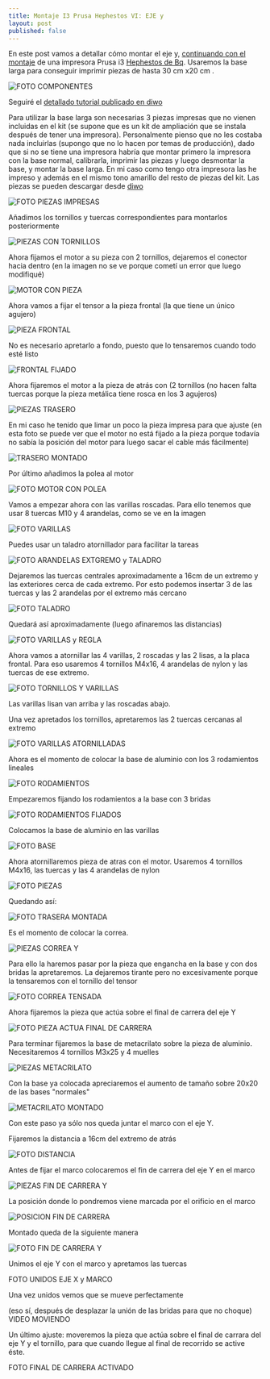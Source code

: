 ```yaml
---
title: Montaje I3 Prusa Hephestos VI: EJE y
layout: post
published: false
---
```


En este post vamos a detallar cómo montar el eje y, [continuando con el montaje](http://blog.elcacharreo.com/tag/hephestos/) de una impresora Prusa i3 [Hephestos de Bq](http://bq.com/es/prusa). Usaremos la base larga para conseguir imprimir piezas de hasta 30 cm x20 cm .

![FOTO COMPONENTES](https://lh4.googleusercontent.com/-o7eWXB9T-pw/VVfBsWvbFsI/AAAAAAAA7TU/oVsgyQUiAzM/w1014-h761-no/IMG_20150515_143341.jpg)

Seguiré el [detallado tutorial publicado en diwo](http://diwo.bq.com/montaje-de-la-actualizacion-a-base-larga/)

Para utilizar la base larga son necesarias 3 piezas impresas que no vienen incluidas en el kit (se supone que es un kit de ampliación que se instala después de tener una impresora). Personalmente pienso que no les costaba nada incluirlas (supongo que no lo hacen por temas de producción), dado que si no se tiene una impresora habría que montar primero la impresora con la base normal, calibrarla, imprimir las piezas y luego desmontar la base, y montar la base larga. En mi caso como tengo otra impresora las he impreso y además en el mismo tono amarillo del resto de piezas del kit. Las piezas se pueden descargar desde [diwo](http://diwo.bq.com/wp-content/uploads/2015/01/Piezas_impresas_base_larga.zip)
 
![FOTO PIEZAS IMPRESAS](https://lh4.googleusercontent.com/-qhmxi71KbLU/VVfCvpkhmqI/AAAAAAAA7TM/krnsU5lON18/w1014-h761-no/IMG_20150515_143232.jpg)

Añadimos los tornillos y tuercas correspondientes para montarlos posteriormente

![PIEZAS CON TORNILLOS](https://lh4.googleusercontent.com/-7mOp1alAjtc/VVfCvvPFytI/AAAAAAAA7TA/mDerryp-5NY/w1014-h761-no/IMG_20150515_145523.jpg)

Ahora fijamos el motor a su pieza con 2 tornillos, dejaremos el conector hacia dentro (en la imagen no se ve porque cometí un error que luego modifiqué)

![MOTOR CON PIEZA](https://lh4.googleusercontent.com/-ayLXDB286Ew/VVfCvsxRT2I/AAAAAAAA7TA/Vj-ZiPsqu5s/w1014-h761-no/IMG_20150515_150018.jpg)

Ahora vamos a fijar el tensor a la pieza frontal (la que tiene un único agujero)

![PIEZA FRONTAL](https://lh4.googleusercontent.com/-Y19UhMkGcq0/VVfCvjz_JSI/AAAAAAAA7TA/nQzoyiw9Rvk/w1014-h761-no/IMG_20150515_150147.jpg)

No es necesario apretarlo a fondo, puesto que lo tensaremos cuando todo esté listo

![FRONTAL FIJADO](https://lh6.googleusercontent.com/-26aimPKm4Is/VVfCvgmj_YI/AAAAAAAA7TA/NMqok5L3BMA/w1014-h761-no/IMG_20150515_150302.jpg)

Ahora fijaremos el motor a la pieza de atrás con (2 tornillos (no hacen falta tuercas porque la pieza metálica tiene rosca en los 3 agujeros)

![PIEZAS TRASERO](https://lh4.googleusercontent.com/-_GvixheGY5w/VVfCvkjhNVI/AAAAAAAA7TA/Yk6-aZZLNM0/w1014-h761-no/IMG_20150515_150359.jpg)

En mi caso he tenido que limar un poco la pieza impresa para que ajuste (en esta foto se puede ver que el motor no está fijado a la pieza porque todavía no sabía la posición del motor para luego sacar el cable más fácilmente)

![TRASERO MONTADO](https://lh4.googleusercontent.com/-xiWzbz1mZmk/VVfCvtjwaoI/AAAAAAAA7TA/QZLGIy944eU/w1014-h761-no/IMG_20150515_150912.jpg)

Por último añadimos la polea al motor

![FOTO MOTOR CON POLEA](https://lh4.googleusercontent.com/-bozIPhWnwEw/VVfCvhMw4uI/AAAAAAAA7TA/H4_KYGKWVdw/w1014-h761-no/IMG_20150515_151008.jpg)

Vamos a empezar ahora con las varillas roscadas. Para ello tenemos que usar 8 tuercas M10 y 4 arandelas, como se ve en la imagen

![FOTO VARILLAS](https://lh4.googleusercontent.com/-boNw9aoT1Rw/VVfBsaaSqyI/AAAAAAAA7SY/qPbwcAizwhY/w1014-h761-no/IMG_20150515_172731.jpg)

Puedes usar un taladro atornillador para facilitar la tareas

![FOTO ARANDELAS EXTGREMO y TALADRO](https://lh6.googleusercontent.com/-P1tDtmbGD1s/VVfCvoHT8xI/AAAAAAAA7TA/8CWXwmjzsqo/w1014-h761-no/IMG_20150515_172829.jpg)


Dejaremos las tuercas centrales aproximadamente a 16cm de un extremo y las exteriores cerca de cada extremo. Por esto podemos insertar 3 de las tuercas y las 2 arandelas por el extremo más cercano

![FOTO TALADRO](https://lh6.googleusercontent.com/-YOwZxS8Xorc/VVfBsaFV1cI/AAAAAAAA7SY/C3Lg7il9ocE/w1014-h761-no/IMG_20150515_173338.jpg)

Quedará así aproximadamente (luego afinaremos las distancias)

![FOTO VARILLAS y REGLA](https://lh4.googleusercontent.com/-BWXzNU-ZpyI/VVfCvtIxpZI/AAAAAAAA7TA/veluAnLDNZc/w1014-h761-no/IMG_20150515_173611.jpg)

Ahora vamos a atornillar las 4 varillas, 2 roscadas y las 2 lisas, a la placa frontal. Para eso usaremos 4 tornillos M4x16, 4 arandelas de nylon y las tuercas de ese extremo. 

![FOTO TORNILLOS Y VARILLAS](https://lh4.googleusercontent.com/-7B7ZJKyN_ZA/VVfCvhblTDI/AAAAAAAA7Tk/L1N6E4dYYOY/w1014-h761-no/IMG_20150515_175405.jpg)

Las varillas lisan van arriba y las roscadas abajo.

Una vez apretados los tornillos, apretaremos las 2 tuercas cercanas al extremo

![FOTO VARILLAS ATORNILLADAS](https://lh6.googleusercontent.com/-o4texFY0V_c/VVfCvuk502I/AAAAAAAA7TA/SjBnl26clRE/w1014-h761-no/IMG_20150515_175733.jpg)

Ahora es el momento de colocar la base de aluminio con los 3 rodamientos lineales 

![FOTO RODAMIENTOS](https://lh6.googleusercontent.com/-juo0eCpO6Q4/VVfCvo1QoLI/AAAAAAAA7Ts/wEZlPig1XQk/w1014-h761-no/IMG_20150515_175821.jpg)

Empezaremos fijando los rodamientos a la base con 3 bridas

![FOTO RODAMIENTOS FIJADOS](https://lh6.googleusercontent.com/-g2Wxf26b77g/VVfCvn7rGGI/AAAAAAAA7T0/F_u1ch1oiNk/w1014-h761-no/IMG_20150515_180101.jpg)

Colocamos la base de aluminio en las varillas

![FOTO BASE](https://lh4.googleusercontent.com/-lKdXeejVVu8/VVfCvsS4EKI/AAAAAAAA7TA/KJZ_EdxgUJQ/w1014-h761-no/IMG_20150515_180212.jpg)

Ahora atornillaremos pieza de atras con el motor. Usaremos 4 tornillos M4x16, las tuercas y las 4 arandelas de nylon

![FOTO PIEZAS](https://lh4.googleusercontent.com/-Muc1W912qaQ/VVfCvnircNI/AAAAAAAA7T8/aeEV6irnnLg/w1014-h761-no/IMG_20150515_180706.jpg)

Quedando así:

![FOTO TRASERA MONTADA](https://lh4.googleusercontent.com/-H6uV01r93ME/VVfCvu_P7wI/AAAAAAAA7UE/Y3eCYqXjXxU/w1014-h761-no/IMG_20150515_180955.jpg)

Es el momento de colocar la correa. 

![PIEZAS CORREA Y](https://lh4.googleusercontent.com/-3CPucwf8lGs/VVfCviBT6iI/AAAAAAAA7UM/tRpbgsyiHMI/w1014-h761-no/IMG_20150515_181514.jpg)

Para ello la haremos pasar por la pieza que engancha en la base y con dos bridas la apretaremos. La dejaremos tirante pero no excesivamente porque la tensaremos con el tornillo del tensor

![FOTO CORREA TENSADA](https://lh6.googleusercontent.com/-t58WgG3Kn0c/VVfCvoxXb3I/AAAAAAAA7TA/rVTkuJIBpxo/w1014-h761-no/IMG_20150515_182805.jpg)

Ahora fijaremos la pieza que actúa sobre el final de carrera del eje Y

![FOTO PIEZA ACTUA FINAL DE CARRERA](https://lh4.googleusercontent.com/-t7ODaq7BK1s/VVfCvgVlb4I/AAAAAAAA7TA/cXdZKHXIwg0/w1014-h761-no/IMG_20150515_183920.jpg)

Para terminar fijaremos la base de metacrilato sobre la pieza de aluminio. Necesitaremos 4 tornillos M3x25 y 4 muelles

![PIEZAS METACRILATO](https://lh6.googleusercontent.com/-wnsU2kEtPrw/VVfCvkUJQaI/AAAAAAAA7Uc/zJw0ZdajcNE/w1014-h761-no/IMG_20150515_184633.jpg)

Con la base ya colocada apreciaremos el aumento de tamaño sobre 20x20 de las bases "normales"

![METACRILATO MONTADO](https://lh6.googleusercontent.com/-djTKea7UAb0/VVfCvp9h3JI/AAAAAAAA7TA/uhrHOT0g45M/w1014-h761-no/IMG_20150515_185148.jpg)

Con este paso ya sólo nos queda juntar el marco con el eje Y.

Fijaremos la distancia a 16cm del extremo de atrás

![FOTO DISTANCIA](https://lh6.googleusercontent.com/-u5vDF_JC8tM/VVfCvj82ACI/AAAAAAAA7TA/wjVcC8w5UeI/w1014-h761-no/IMG_20150515_185529.jpg)

Antes de fijar el marco colocaremos el fin de carrera del eje Y en el marco

![PIEZAS FIN DE CARRERA Y](https://lh6.googleusercontent.com/-Mqcnwsrxi3g/VVfCvt8i3xI/AAAAAAAA7TA/H_Leh2pUkdU/w1014-h761-no/IMG_20150515_185901.jpg)

La posición donde lo pondremos viene marcada por el orificio en el marco

![POSICION FIN DE CARRERA](https://lh4.googleusercontent.com/-mCGl6w_dUxE/VVfCvhgK5HI/AAAAAAAA7TA/7gbCIIbsYAc/w570-h761-no/IMG_20150515_191044.jpg)

Montado queda de la siguiente manera

![FOTO FIN DE CARRERA Y](https://lh4.googleusercontent.com/-0NqqfX3ONtU/VVfCvhZxJ-I/AAAAAAAA7TA/2azVbnNTMuI/w1014-h761-no/IMG_20150515_190947.jpg)

Unimos el eje Y con el marco y apretamos las tuercas

FOTO UNIDOS EJE X y MARCO

Una vez unidos vemos que se mueve perfectamente

(eso sí, después de desplazar la unión de las bridas para que no choque)
VIDEO MOVIENDO

Un último ajuste: moveremos la pieza que actúa sobre el final de carrara del eje Y y el tornillo, para que cuando llegue al final de recorrido se active éste.

FOTO FINAL DE CARRERA ACTIVADO